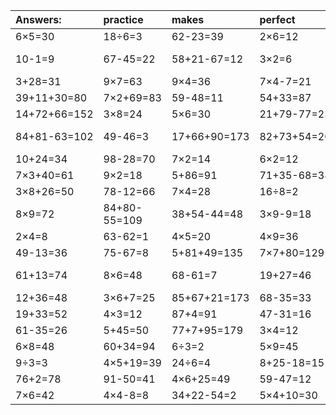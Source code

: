 | Answers: | practice | makes | perfect | ! |
| :--- | :--- | :--- | :--- | :--- |
| 6×5=30 | 18÷6=3 | 62-23=39 | 2×6=12 | 17+69=86 | 
| 10-1=9 | 67-45=22 | 58+21-67=12 | 3×2=6 | 54+3-48=9 | 
| 3+28=31 | 9×7=63 | 9×4=36 | 7×4-7=21 | 6+68=74 | 
| 39+11+30=80 | 7×2+69=83 | 59-48=11 | 54+33=87 | 30÷6=5 | 
| 14+72+66=152 | 3×8=24 | 5×6=30 | 21+79-77=23 | 65+32=97 | 
| 84+81-63=102 | 49-46=3 | 17+66+90=173 | 82+73+54=209 | 50+81-9=122 | 
| 10+24=34 | 98-28=70 | 7×2=14 | 6×2=12 | 36÷4=9 | 
| 7×3+40=61 | 9×2=18 | 5+86=91 | 71+35-68=38 | 32+66=98 | 
| 3×8+26=50 | 78-12=66 | 7×4=28 | 16÷8=2 | 9×8=72 | 
| 8×9=72 | 84+80-55=109 | 38+54-44=48 | 3×9-9=18 | 6×6=36 | 
| 2×4=8 | 63-62=1 | 4×5=20 | 4×9=36 | 9×3=27 | 
| 49-13=36 | 75-67=8 | 5+81+49=135 | 7×7+80=129 | 4×8=32 | 
| 61+13=74 | 8×6=48 | 68-61=7 | 19+27=46 | 80+54-76=58 | 
| 12+36=48 | 3×6+7=25 | 85+67+21=173 | 68-35=33 | 15+76=91 | 
| 19+33=52 | 4×3=12 | 87+4=91 | 47-31=16 | 18÷3=6 | 
| 61-35=26 | 5+45=50 | 77+7+95=179 | 3×4=12 | 12÷2=6 | 
| 6×8=48 | 60+34=94 | 6÷3=2 | 5×9=45 | 59-9=50 | 
| 9÷3=3 | 4×5+19=39 | 24÷6=4 | 8+25-18=15 | 94-90=4 | 
| 76+2=78 | 91-50=41 | 4×6+25=49 | 59-47=12 | 52-38=14 | 
| 7×6=42 | 4×4-8=8 | 34+22-54=2 | 5×4+10=30 | 64-61=3 | 
